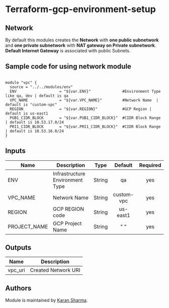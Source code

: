 # Terraform-gcp-environment-setup

## Network
By default this modules creates the **Network** with **one public subnetwork** and **one private subnetwork** with **NAT gateway on Private subnetwork**.
**Default Internet Gateway** is associated with public Subnets.

## Sample code for using network module

```hcl

module "vpc" {
  source = "../../modules/env" 
  ENV                   = "${var.ENV}"              #Environment Type like qa, dev | default is qa
  VPC_NAME              = "${var.VPC_NAME}"         #Network Name  | default is "custom-vpc"
  REGION                = "${var.REGION}"           #GCP Region | default is us-east1
  PUB1_CIDR_BLOCK       = "${var.PUB1_CIDR_BLOCK}"  #CIDR Block Range | default is 10.53.17.0/24
  PRI1_CIDR_BLOCK       = "${var.PRI1_CIDR_BLOCK}"  #CIDR Block Range | default is 10.53.16.0/24
}
```

## Inputs

| Name | Description | Type | Default | Required |
|------|-------------|:----:|:-----:|:-----:|
| ENV | Infrastructure Environment Type | String | qa | yes |
| VPC_NAME | Network Name | String | custom-vpc | yes |
| REGION | GCP REGION code | String | us-east1 | yes |
| PROJECT_NAME | GCP Project Name | String | " " | yes |

## Outputs

| Name | Description |
|------|-------------|
| vpc_uri | Created Network URI |

## Authors

Module is maintained by [Karan Sharma](https://github.com/karan6190).
